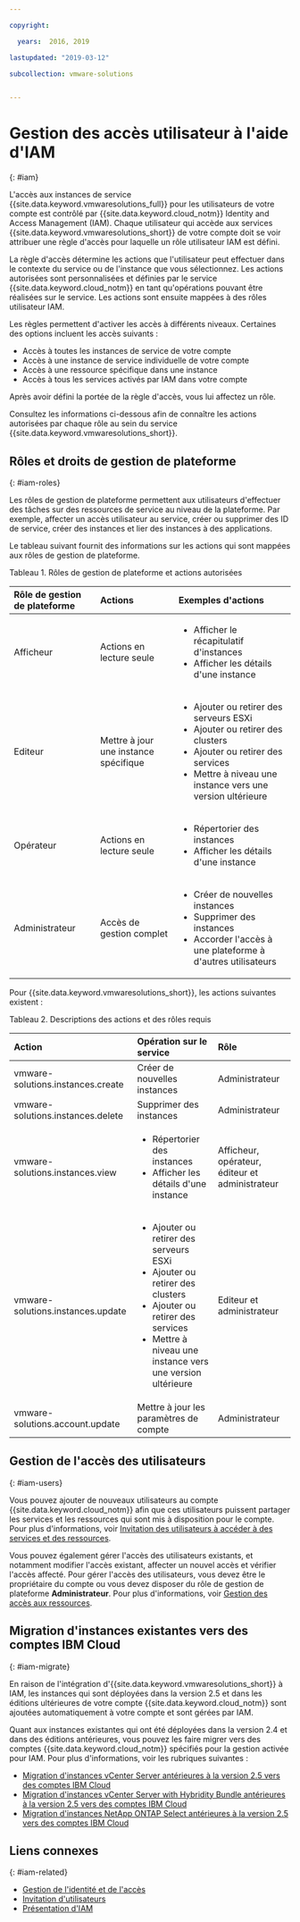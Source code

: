 ```yaml
---

copyright:

  years:  2016, 2019

lastupdated: "2019-03-12"

subcollection: vmware-solutions


---
```


# Gestion des accès utilisateur à l'aide d'IAM
{: #iam}

L'accès aux instances de service {{site.data.keyword.vmwaresolutions_full}} pour les utilisateurs de votre compte est contrôlé par {{site.data.keyword.cloud_notm}} Identity and Access Management (IAM). Chaque utilisateur qui accède aux services {{site.data.keyword.vmwaresolutions_short}} de votre compte doit se voir attribuer une règle d'accès pour laquelle un rôle utilisateur IAM est défini.

La règle d'accès détermine les actions que l'utilisateur peut effectuer dans le contexte du service ou de l'instance que vous sélectionnez. Les actions autorisées sont personnalisées et définies par le service {{site.data.keyword.cloud_notm}} en tant qu'opérations pouvant être réalisées sur le service. Les actions sont ensuite mappées à des rôles utilisateur IAM.

Les règles permettent d'activer les accès à différents niveaux. Certaines des options incluent les accès suivants :

* Accès à toutes les instances de service de votre compte
* Accès à une instance de service individuelle de votre compte
* Accès à une ressource spécifique dans une instance
* Accès à tous les services activés par IAM dans votre compte

Après avoir défini la portée de la règle d'accès, vous lui affectez un rôle.

Consultez les informations ci-dessous afin de connaître les actions autorisées par chaque rôle au sein du service {{site.data.keyword.vmwaresolutions_short}}.

## Rôles et droits de gestion de plateforme
{: #iam-roles}

Les rôles de gestion de plateforme permettent aux utilisateurs d'effectuer des tâches sur des ressources de service au niveau de la plateforme. Par exemple, affecter un accès utilisateur au service, créer ou supprimer des ID de service, créer des instances et lier des instances à des applications.

Le tableau suivant fournit des informations sur les actions qui sont mappées aux rôles de gestion de plateforme.

Tableau 1. Rôles de gestion de plateforme et actions autorisées

| Rôle de gestion de plateforme | Actions | Exemples d'actions |
|:----------------- |:----------------- |:----------------- |
| Afficheur | Actions en lecture seule | <ul><li>Afficher le récapitulatif d'instances</li><li>Afficher les détails d'une instance</li></ul>|
| Editeur | Mettre à jour une instance spécifique |<ul><li>Ajouter ou retirer des serveurs ESXi</li><li>Ajouter ou retirer des clusters</li><li>Ajouter ou retirer des services</li><li>Mettre à niveau une instance vers une version ultérieure</li></ul> |
| Opérateur | Actions en lecture seule | <ul><li>Répertorier des instances</li><li>Afficher les détails d'une instance</li></ul> |
| Administrateur | Accès de gestion complet |<ul><li>Créer de nouvelles instances</li><li>Supprimer des instances</li><li>Accorder l'accès à une plateforme à d'autres utilisateurs</li></ul>|

Pour {{site.data.keyword.vmwaresolutions_short}}, les actions suivantes existent :

Tableau 2. Descriptions des actions et des rôles requis

| Action | Opération sur le service | Rôle |
|:------ |:-------------------- |:---- |
| vmware-solutions.instances.create | Créer de nouvelles instances | Administrateur |
| vmware-solutions.instances.delete | Supprimer des instances | Administrateur |
| vmware-solutions.instances.view | <ul><li>Répertorier des instances</li><li>Afficher les détails d'une instance</li></ul> | Afficheur, opérateur, éditeur et administrateur |
| vmware-solutions.instances.update | <ul><li>Ajouter ou retirer des serveurs ESXi</li><li>Ajouter ou retirer des clusters</li><li>Ajouter ou retirer des services</li><li>Mettre à niveau une instance vers une version ultérieure</li></ul> | Editeur et administrateur |
| vmware-solutions.account.update | Mettre à jour les paramètres de compte | Administrateur |

## Gestion de l'accès des utilisateurs
{: #iam-users}

Vous pouvez ajouter de nouveaux utilisateurs au compte {{site.data.keyword.cloud_notm}} afin que ces utilisateurs puissent partager les services et les ressources qui sont mis à disposition pour le compte. Pour plus d'informations, voir [Invitation des utilisateurs à accéder à des services et des ressources](/docs/services/vmwaresolutions/vmonic?topic=vmware-solutions-iamuserinvite).

Vous pouvez également gérer l'accès des utilisateurs existants, et notamment modifier l'accès existant, affecter un nouvel accès et vérifier l'accès affecté. Pour gérer l'accès des utilisateurs, vous devez être le propriétaire du compte ou vous devez disposer du rôle de gestion de plateforme **Administrateur**. Pour plus d'informations, voir [Gestion des accès aux ressources](/docs/iam?topic=iam-iammanidaccser).

## Migration d'instances existantes vers des comptes IBM Cloud
{: #iam-migrate}

En raison de l'intégration d'{{site.data.keyword.vmwaresolutions_short}} à IAM, les instances qui sont déployées dans la version 2.5 et dans les éditions ultérieures de votre compte {{site.data.keyword.cloud_notm}} sont ajoutées automatiquement à votre compte et sont gérées par IAM.

Quant aux instances existantes qui ont été déployées dans la version 2.4 et dans des éditions antérieures, vous pouvez les faire migrer vers des comptes {{site.data.keyword.cloud_notm}} spécifiés pour la gestion activée pour IAM. Pour plus d'informations, voir les rubriques suivantes :
* [Migration d'instances vCenter Server antérieures à la version 2.5 vers des comptes IBM Cloud](/docs/services/vmwaresolutions/vcenter?topic=vmware-solutions-vc_addinstancetousraccount)
* [Migration d'instances vCenter Server with Hybridity Bundle antérieures à la version 2.5 vers des comptes IBM Cloud](/docs/services/vmwaresolutions/vcenter?topic=vmware-solutions-vc_hybrid_addinstancetousraccount)
* [Migration d'instances NetApp ONTAP Select antérieures à la version 2.5 vers des comptes IBM Cloud](/docs/services/vmwaresolutions/netapp?topic=vmware-solutions-np_addinstancetousraccount)

## Liens connexes
{: #iam-related}

* [Gestion de l'identité et de l'accès](/docs/iam?topic=iam-getstarted)
* [Invitation d'utilisateurs](/docs/iam?topic=iam-iamuserinv#iamuserinv)
* [Présentation d'IAM](/docs/iam?topic=iam-iamoverview)
